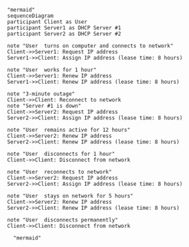 
    "mermaid"
    sequenceDiagram
    participant Client as User
    participant Server1 as DHCP Server #1
    participant Server2 as DHCP Server #2

    note "User  turns on computer and connects to network"
    Client->>Server1: Request IP address
    Server1->>Client: Assign IP address (lease time: 8 hours)

    note "User  works for 1 hour"
    Client->>Server1: Renew IP address
    Server1->>Client: Renew IP address (lease time: 8 hours)

    note "3-minute outage"
    Client->>Client: Reconnect to network
    note "Server #1 is down"
    Client->>Server2: Request IP address
    Server2->>Client: Assign IP address (lease time: 8 hours)

    note "User  remains active for 12 hours"
    Client->>Server2: Renew IP address
    Server2->>Client: Renew IP address (lease time: 8 hours)

    note "User  disconnects for 1 hour"
    Client->>Client: Disconnect from network

    note "User  reconnects to network"
    Client->>Server2: Request IP address
    Server2->>Client: Assign IP address (lease time: 8 hours)

    note "User  stays on network for 5 hours"
    Client->>Server2: Renew IP address
    Server2->>Client: Renew IP address (lease time: 8 hours)

    note "User  disconnects permanently"
    Client->>Client: Disconnect from network

      "mermaid"
